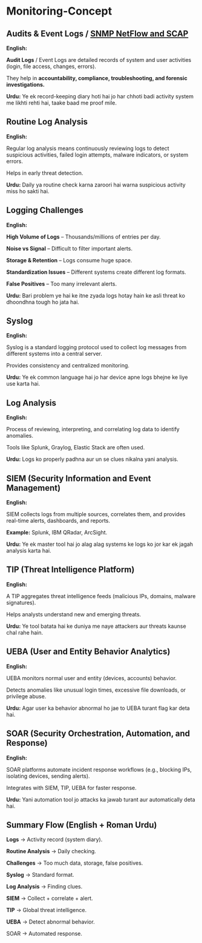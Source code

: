 # Monitoring-Concept

## Audits & Event Logs / **[SNMP NetFlow and SCAP](https://github.com/sherazi1214/SNMP-NetFlow-and-SCAP)**

**English:**

**Audit Logs** / Event Logs are detailed records of system and user activities (login, file access, changes, errors).

They help in **accountability, compliance, troubleshooting, and forensic investigations.**

**Urdu:**
Ye ek record-keeping diary hoti hai jo har chhoti badi activity system me likhti rehti hai, taake baad me proof mile.

## Routine Log Analysis

**English:**

Regular log analysis means continuously reviewing logs to detect suspicious activities, failed login attempts, malware indicators, or system errors.

Helps in early threat detection.

**Urdu:**
Daily ya routine check karna zaroori hai warna suspicious activity miss ho sakti hai.

## Logging Challenges

**English:**

**High Volume of Logs** – Thousands/millions of entries per day.

**Noise vs Signal** – Difficult to filter important alerts.

**Storage & Retention** – Logs consume huge space.

**Standardization Issues** – Different systems create different log formats.

**False Positives** – Too many irrelevant alerts.

**Urdu:**
Bari problem ye hai ke itne zyada logs hotay hain ke asli threat ko dhoondhna tough ho jata hai.

## Syslog

**English:**

Syslog is a standard logging protocol used to collect log messages from different systems into a central server.

Provides consistency and centralized monitoring.

**Urdu:**
Ye ek common language hai jo har device apne logs bhejne ke liye use karta hai.

## Log Analysis

**English:**

Process of reviewing, interpreting, and correlating log data to identify anomalies.

Tools like Splunk, Graylog, Elastic Stack are often used.

**Urdu:**
Logs ko properly padhna aur un se clues nikalna yani analysis.

## SIEM (Security Information and Event Management)

**English:**

SIEM collects logs from multiple sources, correlates them, and provides real-time alerts, dashboards, and reports.

**Example:** Splunk, IBM QRadar, ArcSight.

**Urdu:**
Ye ek master tool hai jo alag alag systems ke logs ko jor kar ek jagah analysis karta hai.

## TIP (Threat Intelligence Platform)

**English:**

A TIP aggregates threat intelligence feeds (malicious IPs, domains, malware signatures).

Helps analysts understand new and emerging threats.

**Urdu:**
Ye tool batata hai ke duniya me naye attackers aur threats kaunse chal rahe hain.

## UEBA (User and Entity Behavior Analytics)

**English:**

UEBA monitors normal user and entity (devices, accounts) behavior.

Detects anomalies like unusual login times, excessive file downloads, or privilege abuse.

**Urdu:**
Agar user ka behavior abnormal ho jae to UEBA turant flag kar deta hai.

## SOAR (Security Orchestration, Automation, and Response)

**English:**

SOAR platforms automate incident response workflows (e.g., blocking IPs, isolating devices, sending alerts).

Integrates with SIEM, TIP, UEBA for faster response.

**Urdu:**
Yani automation tool jo attacks ka jawab turant aur automatically deta hai.

## Summary Flow (English + Roman Urdu)

**Logs** → Activity record (system diary).

**Routine Analysis** → Daily checking.

**Challenges** → Too much data, storage, false positives.

**Syslog** → Standard format.

**Log Analysis** → Finding clues.

**SIEM** → Collect + correlate + alert.

**TIP** → Global threat intelligence.

**UEBA** → Detect abnormal behavior.

SOAR → Automated response.
